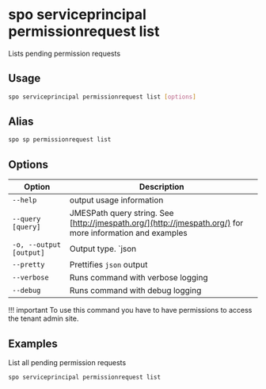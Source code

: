 # spo serviceprincipal permissionrequest list

Lists pending permission requests

## Usage

```sh
spo serviceprincipal permissionrequest list [options]
```

## Alias

```sh
spo sp permissionrequest list
```

## Options

Option|Description
------|-----------
`--help`|output usage information
`--query [query]`|JMESPath query string. See [http://jmespath.org/](http://jmespath.org/) for more information and examples
`-o, --output [output]`|Output type. `json|text`. Default `text`
`--pretty`|Prettifies `json` output
`--verbose`|Runs command with verbose logging
`--debug`|Runs command with debug logging

!!! important
    To use this command you have to have permissions to access the tenant admin site.

## Examples

List all pending permission requests

```sh
spo serviceprincipal permissionrequest list
```